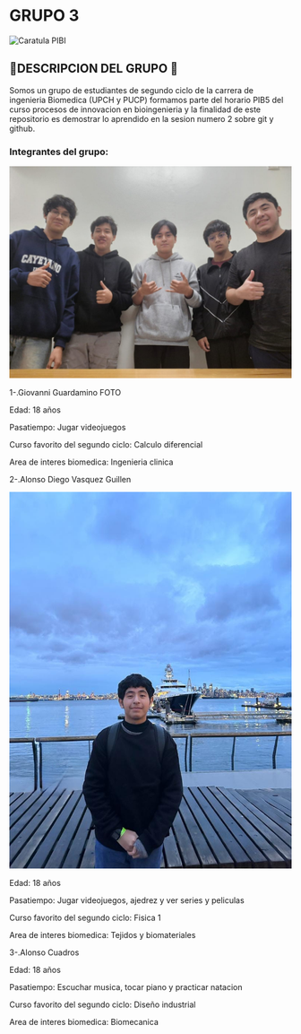 # GRUPO 3

![Caratula PIBI](Imagenes/Presentación.png)








## 🤖DESCRIPCION DEL GRUPO 🤖
Somos un grupo de estudiantes de segundo ciclo de la carrera de ingenieria Biomedica (UPCH y PUCP) formamos parte del horario PIB5 del curso procesos de innovacion en bioingenieria y la finalidad de este repositorio es demostrar lo aprendido en la sesion numero 2 sobre git y github.

### Integrantes del grupo:
![Foto Grupal](Imagenes/Grupo.png)


1-.Giovanni Guardamino
FOTO


Edad: 18 años

Pasatiempo: Jugar videojuegos 

Curso favorito del segundo ciclo: Calculo diferencial

Area de interes biomedica: Ingenieria clinica

2-.Alonso Diego Vasquez Guillen

![alonso](Imagenes/Alonso.png)

Edad: 18 años

Pasatiempo: Jugar videojuegos, ajedrez y ver series y peliculas

Curso favorito del segundo ciclo: Fisica 1

Area de interes biomedica: Tejidos y biomateriales

3-.Alonso Cuadros

Edad: 18 años

Pasatiempo: Escuchar musica, tocar piano y practicar natacion

Curso favorito del segundo ciclo: Diseño industrial 

Area de interes biomedica: Biomecanica
